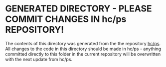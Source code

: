 # GENERATED DIRECTORY - PLEASE COMMIT CHANGES IN hc/ps REPOSITORY!

The contents of this directory was generated from the the repository [hc/ps](https://github.wdf.sap.corp/hc/ps). All changes to the code in this directory should be made in hc/ps - anything committed directly to this folder in the current repository will be overwritten with the next update from hc/ps.
